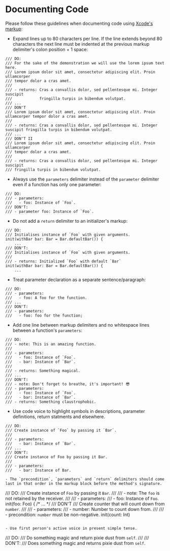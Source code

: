 # Documenting Code

Please follow these guidelines when documenting code using [Xcode's markup](https://developer.apple.com/library/mac/documentation/Xcode/Reference/xcode_markup_formatting_ref/):

- Expand lines up to 80 characters per line. If the line extends beyond 80 characters the next line must be indented at the previous markup delimiter's colon position + 1 space:

```
/// DO:
/// For the sake of the demonstration we will use the lorem ipsum text here.
/// Lorem ipsum dolor sit amet, consectetur adipiscing elit. Proin ullamcorper 
/// tempor dolor a cras amet.
///
/// - returns: Cras a convallis dolor, sed pellentesque mi. Integer suscipit
///            fringilla turpis in bibendum volutpat.
/// ...
/// DON'T
/// Lorem ipsum dolor sit amet, consectetur adipiscing elit. Proin ullamcorper tempor dolor a cras amet.
///
/// - returns: Cras a convallis dolor, sed pellentesque mi. Integer suscipit fringilla turpis in bibendum volutpat.
/// ...
/// DON'T II
/// Lorem ipsum dolor sit amet, consectetur adipiscing elit. Proin ullamcorper 
/// tempor dolor a cras amet.
///
/// - returns: Cras a convallis dolor, sed pellentesque mi. Integer suscipit
/// fringilla turpis in bibendum volutpat.
```

- Always use the `parameters` delimiter instead of the `parameter` delimiter even if a function has only one parameter:

```
/// DO:
/// - parameters:
///   - foo: Instance of `Foo`.
/// DON'T:
/// - parameter foo: Instance of `Foo`.
```

- Do not add a `return` delimiter to an initializer's markup:

```
/// DO:
/// Initialises instance of `Foo` with given arguments.
init(withBar bar: Bar = Bar.defaultBar()) {
    ...
/// DON'T:
/// Initialises instance of `Foo` with given arguments.
///
/// - returns: Initialized `Foo` with default `Bar`
init(withBar bar: Bar = Bar.defaultBar()) {
    ...
```

- Treat parameter declaration as a separate sentence/paragraph:

```
/// DO:
/// - parameters:
///   - foo: A foo for the function.
/// ...
/// DON'T:
/// - parameters:
///   - foo: foo for the function;
```

- Add one line between markup delimiters and no whitespace lines between a function's `parameters`:

```
/// DO:
/// - note: This is an amazing function.
///
/// - parameters:
///   - foo: Instance of `Foo`.
///   - bar: Instance of `Bar`.
///
/// - returns: Something magical.
/// ...
/// DON'T:
/// - note: Don't forget to breathe, it's important! 😎
/// - parameters:
///   - foo: Instance of `Foo`.
///   - bar: Instance of `Bar`.
/// - returns: Something claustrophobic.
```

- Use code voice to highlight symbols in descriptions, parameter definitions, return statments and elsewhere.

```
/// DO:
/// Create instance of `Foo` by passing it `Bar`.
///
/// - parameters:
///   - bar: Instance of `Bar`.
/// ...
/// DON'T:
/// Create instance of Foo by passing it Bar.
///
/// - parameters:
///   - bar: Instance of Bar.

- The `precondition`, `parameters` and `return` delimiters should come last in that order in the markup block before the method's signature.

```
/// DO:
/// Create instance of `Foo` by passing it `Bar`.
///
/// - note: The `foo` is not retained by the receiver.
///
/// - parameters:
///   - foo: Instance of `Foo`.
init(foo: Foo) {
/* ... */
/// DON'T
/// Create counter that will count down from `number`.
///
/// - parameters:
///   - number: Number to count down from.
///
/// - precondition: `number` must be non-negative.
init(count: Int)
```

- Use first person's active voice in present simple tense.

```
/// DO:
/// Do something magic and return pixie dust from `self`.
///
/// DON'T:
/// Does something magic and returns pixie dust from `self`.
```
